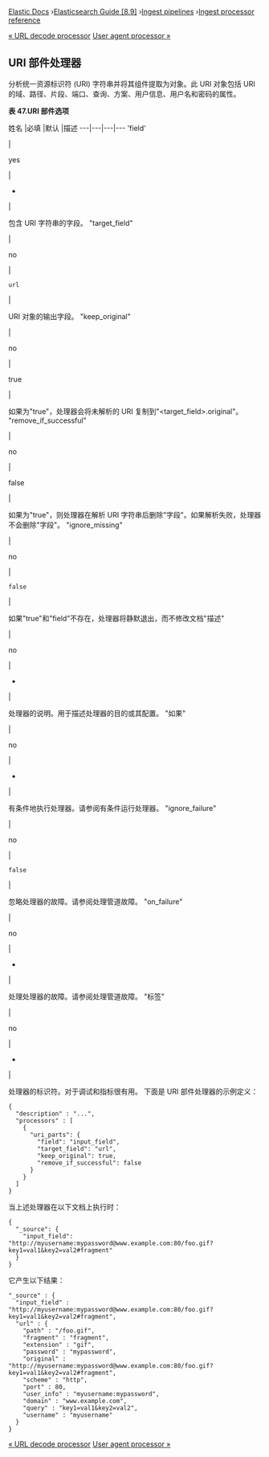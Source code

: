 

[Elastic Docs](/guide/) ›[Elasticsearch Guide [8.9]](index.md) ›[Ingest
pipelines](ingest.md) ›[Ingest processor reference](processors.md)

[« URL decode processor](urldecode-processor.md) [User agent processor
»](user-agent-processor.md)

## URI 部件处理器

分析统一资源标识符 (URI) 字符串并将其组件提取为对象。此 URI 对象包括 URI 的域、路径、片段、端口、查询、方案、用户信息、用户名和密码的属性。

**表 47.URI 部件选项**

姓名 |必填 |默认 |描述 ---|---|---|--- 'field'

|

yes

|

-

|

包含 URI 字符串的字段。   "target_field"

|

no

|

`url`

|

URI 对象的输出字段。   "keep_original"

|

no

|

true

|

如果为"true"，处理器会将未解析的 URI 复制到"<target_field>.original"。   "remove_if_successful"

|

no

|

false

|

如果为"true"，则处理器在解析 URI 字符串后删除"字段"。如果解析失败，处理器不会删除"字段"。   "ignore_missing"

|

no

|

`false`

|

如果"true"和"field"不存在，处理器将静默退出，而不修改文档"描述"

|

no

|

-

|

处理器的说明。用于描述处理器的目的或其配置。   "如果"

|

no

|

-

|

有条件地执行处理器。请参阅有条件运行处理器。   "ignore_failure"

|

no

|

`false`

|

忽略处理器的故障。请参阅处理管道故障。   "on_failure"

|

no

|

-

|

处理处理器的故障。请参阅处理管道故障。   "标签"

|

no

|

-

|

处理器的标识符。对于调试和指标很有用。   下面是 URI 部件处理器的示例定义：

    
    
    {
      "description" : "...",
      "processors" : [
        {
          "uri_parts": {
            "field": "input_field",
            "target_field": "url",
            "keep_original": true,
            "remove_if_successful": false
          }
        }
      ]
    }

当上述处理器在以下文档上执行时：

    
    
    {
      "_source": {
        "input_field": "http://myusername:mypassword@www.example.com:80/foo.gif?key1=val1&key2=val2#fragment"
      }
    }

它产生以下结果：

    
    
    "_source" : {
      "input_field" : "http://myusername:mypassword@www.example.com:80/foo.gif?key1=val1&key2=val2#fragment",
      "url" : {
        "path" : "/foo.gif",
        "fragment" : "fragment",
        "extension" : "gif",
        "password" : "mypassword",
        "original" : "http://myusername:mypassword@www.example.com:80/foo.gif?key1=val1&key2=val2#fragment",
        "scheme" : "http",
        "port" : 80,
        "user_info" : "myusername:mypassword",
        "domain" : "www.example.com",
        "query" : "key1=val1&key2=val2",
        "username" : "myusername"
      }
    }

[« URL decode processor](urldecode-processor.md) [User agent processor
»](user-agent-processor.md)
